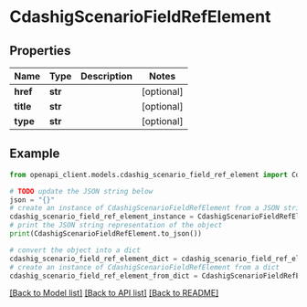 # CdashigScenarioFieldRefElement


## Properties

Name | Type | Description | Notes
------------ | ------------- | ------------- | -------------
**href** | **str** |  | [optional] 
**title** | **str** |  | [optional] 
**type** | **str** |  | [optional] 

## Example

```python
from openapi_client.models.cdashig_scenario_field_ref_element import CdashigScenarioFieldRefElement

# TODO update the JSON string below
json = "{}"
# create an instance of CdashigScenarioFieldRefElement from a JSON string
cdashig_scenario_field_ref_element_instance = CdashigScenarioFieldRefElement.from_json(json)
# print the JSON string representation of the object
print(CdashigScenarioFieldRefElement.to_json())

# convert the object into a dict
cdashig_scenario_field_ref_element_dict = cdashig_scenario_field_ref_element_instance.to_dict()
# create an instance of CdashigScenarioFieldRefElement from a dict
cdashig_scenario_field_ref_element_from_dict = CdashigScenarioFieldRefElement.from_dict(cdashig_scenario_field_ref_element_dict)
```
[[Back to Model list]](../README.md#documentation-for-models) [[Back to API list]](../README.md#documentation-for-api-endpoints) [[Back to README]](../README.md)


